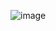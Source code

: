 ![image](https://github.com/Fx2048/COMU_REDES/assets/131219987/9d563241-e2f1-41ea-a70e-9a003a77a9e8)
